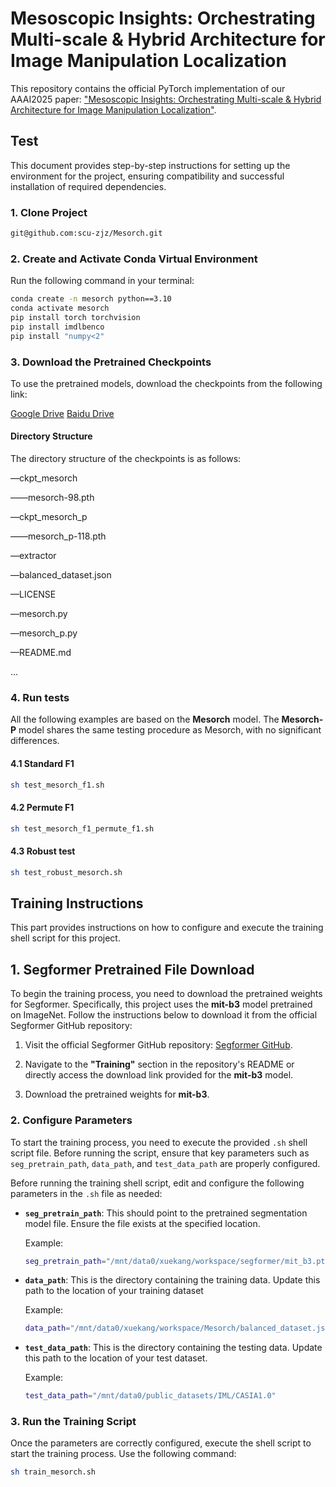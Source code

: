 # Mesoscopic Insights: Orchestrating Multi-scale & Hybrid Architecture for Image Manipulation Localization

This repository contains the official PyTorch implementation of our AAAI2025 paper: ["Mesoscopic Insights: Orchestrating Multi-scale & Hybrid Architecture for Image Manipulation Localization"](https://arxiv.org/abs/2412.13753).

## Test

This document provides step-by-step instructions for setting up the environment for the project, ensuring compatibility and successful installation of required dependencies.

### 1. Clone Project

```bash
git@github.com:scu-zjz/Mesorch.git
```

### 2. Create and Activate Conda Virtual Environment

Run the following command in your terminal:

```bash
conda create -n mesorch python==3.10
conda activate mesorch
pip install torch torchvision
pip install imdlbenco
pip install "numpy<2"
```

### 3. Download the Pretrained Checkpoints

To use the pretrained models, download the checkpoints from the following link:

[Google Drive](https://drive.google.com/drive/folders/1jwYv-S3HAZqzz0YxM9bJynBiPv-O9-6x?usp=sharing)
[Baidu Drive](https://pan.baidu.com/s/13Byzl5kFc_vZHX8SNe6gGg?pwd=meso)

#### Directory Structure

The directory structure of the checkpoints is as follows:

––ckpt_mesorch

––––mesorch-98.pth

––ckpt_mesorch_p

––––mesorch_p-118.pth

––extractor

––balanced_dataset.json

––LICENSE

––mesorch.py

––mesorch_p.py

––README.md

...

### 4. Run tests

All the following examples are based on the **Mesorch** model. The **Mesorch-P** model shares the same testing procedure as Mesorch, with no significant differences.

#### 4.1 Standard F1

```bash
sh test_mesorch_f1.sh
```

#### 4.2 Permute F1

```bash
sh test_mesorch_f1_permute_f1.sh
```

#### 4.3 Robust test

```bash
sh test_robust_mesorch.sh
```

## Training Instructions

This part provides instructions on how to configure and execute the training shell script for this project.
## 1. Segformer Pretrained File Download

To begin the training process, you need to download the pretrained weights for Segformer. Specifically, this project uses the **mit-b3** model pretrained on ImageNet. Follow the instructions below to download it from the official Segformer GitHub repository:

1. Visit the official Segformer GitHub repository: [Segformer GitHub](https://github.com/NVlabs/SegFormer).

2. Navigate to the **"Training"** section in the repository's README or directly access the download link provided for the **mit-b3** model.

3. Download the pretrained weights for **mit-b3**.
 
### 2. Configure Parameters

To start the training process, you need to execute the provided `.sh` shell script file. Before running the script, ensure that key parameters such as `seg_pretrain_path`, `data_path`, and `test_data_path` are properly configured.

Before running the training shell script, edit and configure the following parameters in the `.sh` file as needed:

- **`seg_pretrain_path`**: This should point to the pretrained segmentation model file. Ensure the file exists at the specified location.

  Example:

  ```bash
  seg_pretrain_path="/mnt/data0/xuekang/workspace/segformer/mit_b3.pth"
  ```

- **`data_path`**: This is the directory containing the training data. Update this path to the location of your training dataset

  Example:

  ```bash
  data_path="/mnt/data0/xuekang/workspace/Mesorch/balanced_dataset.json"
  ```

- **`test_data_path`**: This is the directory containing the testing data. Update this path to the location of your test dataset.

  Example:

  ```bash
  test_data_path="/mnt/data0/public_datasets/IML/CASIA1.0"
  ```

### 3. **Run the Training Script**

Once the parameters are correctly configured, execute the shell script to start the training process. Use the following command:

```bash
sh train_mesorch.sh
```

​	




